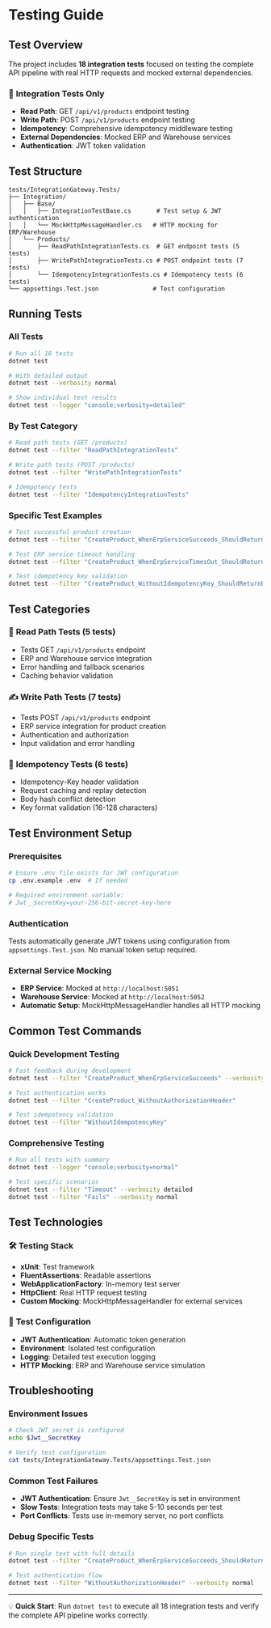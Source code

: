 # Testing Guide

## Test Overview

The project includes **18 integration tests** focused on testing the complete API pipeline with real HTTP requests and mocked external dependencies.

### 🔗 **Integration Tests Only**
- **Read Path**: GET `/api/v1/products` endpoint testing
- **Write Path**: POST `/api/v1/products` endpoint testing  
- **Idempotency**: Comprehensive idempotency middleware testing
- **External Dependencies**: Mocked ERP and Warehouse services
- **Authentication**: JWT token validation

## Test Structure

```
tests/IntegrationGateway.Tests/
├── Integration/
│   ├── Base/
│   │   ├── IntegrationTestBase.cs       # Test setup & JWT authentication
│   │   └── MockHttpMessageHandler.cs   # HTTP mocking for ERP/Warehouse
│   └── Products/
│       ├── ReadPathIntegrationTests.cs  # GET endpoint tests (5 tests)
│       ├── WritePathIntegrationTests.cs # POST endpoint tests (7 tests)
│       └── IdempotencyIntegrationTests.cs # Idempotency tests (6 tests)
└── appsettings.Test.json               # Test configuration
```

## Running Tests

### All Tests
```bash
# Run all 18 tests
dotnet test

# With detailed output
dotnet test --verbosity normal

# Show individual test results
dotnet test --logger "console;verbosity=detailed"
```

### By Test Category
```bash
# Read path tests (GET /products)
dotnet test --filter "ReadPathIntegrationTests"

# Write path tests (POST /products)  
dotnet test --filter "WritePathIntegrationTests"

# Idempotency tests
dotnet test --filter "IdempotencyIntegrationTests"
```

### Specific Test Examples
```bash
# Test successful product creation
dotnet test --filter "CreateProduct_WhenErpServiceSucceeds_ShouldReturnCreatedProduct"

# Test ERP service timeout handling
dotnet test --filter "CreateProduct_WhenErpServiceTimesOut_ShouldReturnServerError"

# Test idempotency key validation
dotnet test --filter "CreateProduct_WithoutIdempotencyKey_ShouldReturnBadRequest"
```

## Test Categories

### 📖 **Read Path Tests** (5 tests)
- Tests GET `/api/v1/products` endpoint
- ERP and Warehouse service integration
- Error handling and fallback scenarios
- Caching behavior validation

### ✍️ **Write Path Tests** (7 tests)  
- Tests POST `/api/v1/products` endpoint
- ERP service integration for product creation
- Authentication and authorization
- Input validation and error handling

### 🔄 **Idempotency Tests** (6 tests)
- Idempotency-Key header validation
- Request caching and replay detection
- Body hash conflict detection
- Key format validation (16-128 characters)

## Test Environment Setup

### Prerequisites
```bash
# Ensure .env file exists for JWT configuration
cp .env.example .env  # If needed

# Required environment variable:
# Jwt__SecretKey=your-256-bit-secret-key-here
```

### Authentication
Tests automatically generate JWT tokens using configuration from `appsettings.Test.json`. No manual token setup required.

### External Service Mocking
- **ERP Service**: Mocked at `http://localhost:5051`
- **Warehouse Service**: Mocked at `http://localhost:5052`
- **Automatic Setup**: MockHttpMessageHandler handles all HTTP mocking

## Common Test Commands

### Quick Development Testing
```bash
# Fast feedback during development
dotnet test --filter "CreateProduct_WhenErpServiceSucceeds" --verbosity minimal

# Test authentication works
dotnet test --filter "CreateProduct_WithoutAuthorizationHeader" 

# Test idempotency validation
dotnet test --filter "WithoutIdempotencyKey"
```

### Comprehensive Testing
```bash
# Run all tests with summary
dotnet test --logger "console;verbosity=normal"

# Test specific scenarios
dotnet test --filter "Timeout" --verbosity detailed
dotnet test --filter "Fails" --verbosity normal
```

## Test Technologies

### 🛠️ **Testing Stack**
- **xUnit**: Test framework
- **FluentAssertions**: Readable assertions  
- **WebApplicationFactory**: In-memory test server
- **HttpClient**: Real HTTP request testing
- **Custom Mocking**: MockHttpMessageHandler for external services

### 🔧 **Test Configuration**
- **JWT Authentication**: Automatic token generation
- **Environment**: Isolated test configuration
- **Logging**: Detailed test execution logging
- **HTTP Mocking**: ERP and Warehouse service simulation

## Troubleshooting

### Environment Issues
```bash
# Check JWT secret is configured
echo $Jwt__SecretKey

# Verify test configuration
cat tests/IntegrationGateway.Tests/appsettings.Test.json
```

### Common Test Failures
- **JWT Authentication**: Ensure `Jwt__SecretKey` is set in environment
- **Slow Tests**: Integration tests may take 5-10 seconds per test
- **Port Conflicts**: Tests use in-memory server, no port conflicts

### Debug Specific Tests
```bash
# Run single test with full details
dotnet test --filter "CreateProduct_WhenErpServiceSucceeds_ShouldReturnCreatedProduct" --logger "console;verbosity=detailed"

# Test authentication flow
dotnet test --filter "WithoutAuthorizationHeader" --verbosity normal
```

---

💡 **Quick Start**: Run `dotnet test` to execute all 18 integration tests and verify the complete API pipeline works correctly.